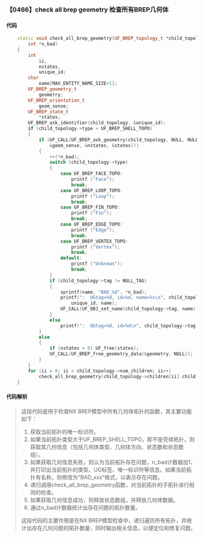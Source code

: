 ### 【0466】check all brep geometry 检查所有BREP几何体

#### 代码

```cpp
    static void check_all_brep_geometry(UF_BREP_topology_t *child_topology,  
        int *n_bad)  
    {  
        int  
            ii,  
            nstates,  
            unique_id;  
        char  
            name[MAX_ENTITY_NAME_SIZE+1];  
        UF_BREP_geometry_t  
            geometry;  
        UF_BREP_orientation_t  
            geom_sense;  
        UF_BREP_state_t  
            *states;  
        UF_BREP_ask_identifier(child_topology, &unique_id);  
        if (child_topology->type > UF_BREP_SHELL_TOPO)  
        {  
            if (UF_CALL(UF_BREP_ask_geometry(child_topology, NULL, NULL, &geometry,  
                &geom_sense, &nstates, &states)))  
            {  
                ++(*n_bad);  
                switch (child_topology->type)  
                {  
                    case UF_BREP_FACE_TOPO:  
                        printf ("Face");  
                        break;  
                    case UF_BREP_LOOP_TOPO:  
                        printf ("Loop");  
                        break;  
                    case UF_BREP_FIN_TOPO:  
                        printf ("Fin");  
                        break;  
                    case UF_BREP_EDGE_TOPO:  
                        printf ("Edge");  
                        break;  
                    case UF_BREP_VERTEX_TOPO:  
                        printf ("Vertex");  
                        break;  
                    default:  
                        printf ("Unknown");  
                        break;  
                }  
                if (child_topology->tag != NULL_TAG)  
                {  
                    sprintf(name, "BAD_%d", *n_bad);  
                    printf(":  UGtag=%d, id=%d, name=%s\n", child_topology->tag,  
                        unique_id, name);  
                    UF_CALL(UF_OBJ_set_name(child_topology->tag, name));  
                }  
                else  
                    printf(":  UGtag=%d, id=%d\n", child_topology->tag, unique_id);  
            }  
            else  
            {  
                if (nstates > 0) UF_free(states);  
                UF_CALL(UF_BREP_free_geometry_data(&geometry, NULL));  
            }  
        }  
        for (ii = 0; ii < child_topology->num_children; ii++)  
            check_all_brep_geometry(child_topology->children[ii].child, n_bad);  
    }

```

#### 代码解析

> 这段代码是用于检查NX BREP模型中所有几何体拓扑的函数，其主要功能如下：
>
> 1. 获取当前拓扑的唯一标识符。
> 2. 如果当前拓扑类型大于UF_BREP_SHELL_TOPO，即不是壳体拓扑，则获取其几何信息（包括几何体类型、几何体方向、状态数和状态数组）。
> 3. 如果获取几何信息失败，则认为当前拓扑存在问题，n_bad计数器加1，并打印出当前拓扑的类型、UG标签、唯一标识符等信息。如果当前拓扑有名称，则修改为"BAD_xxx"格式，以表示存在问题。
> 4. 递归调用check_all_brep_geometry函数，对当前拓扑的子拓扑进行相同的检查。
> 5. 如果获取几何信息成功，则释放状态数组，并释放几何体数据。
> 6. 通过n_bad计数器统计出存在问题的拓扑数量。
>
> 这段代码的主要作用是在NX BREP模型检查中，递归遍历所有拓扑，并统计出存在几何问题的拓扑数量，同时输出相关信息，以便定位和修复问题。
>
